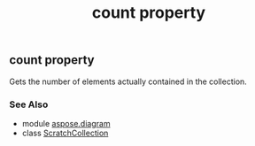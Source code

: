 ﻿---
title: count property
second_title: Aspose.Diagram for Python via .NET API References
description: 
type: docs
weight: 70
url: /python-net/aspose.diagram/scratchcollection/count/
is_root: false
---

## count property


Gets the number of elements actually contained in the collection.

### See Also
* module [aspose.diagram](../../)
* class [ScratchCollection](/diagram/python-net/aspose.diagram/scratchcollection)
